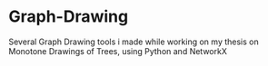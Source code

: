 # Graph-Drawing

Several Graph Drawing tools i made while working on my thesis on Monotone Drawings of Trees, using Python and NetworkX

